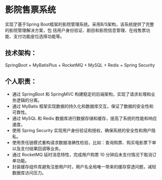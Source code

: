 # 影院售票系统

实现了基于Spring Boot框架的影院管理系统。采用B/S架构，该系统提供了完整的影院管理解决方案，包
括用户身份验证、剧目和影院信息管理、在线售票功能、支付功能座位选择功能等。

## 技术架构：

SpringBoot + MyBatisPlus + RocketMQ + MySQL + Redis + Spring Security

## 个人职责：

- 通过 SpringBoot 和 SpringMVC 构建稳定的后端架构，实现了请求处理和业务逻辑的分离。
- 通过 MyBatis 框架实现数据的持久化和数据库交互，保证了数据的安全性和可靠性。
- 通过 MySQL 和 Redis 数据库进行数据存储和缓存，提高了系统的性能和响应速度。
- 使用 Spring Security 实现用户身份验证和授权，确保系统的安全性和用户隐私。
- 使用责任链模式重构请求数据准确性检验，比如：查询购票、购买电影票下单以及支付结果回调等业务。
- 通过 RocketMQ 延时消息特性，完成用户购票 10 分钟后未支付情况下取消订单功能。
- 封装缓存组件库避免注册用户时，用户名全局唯一带来的缓存穿透问题，减轻数据库访问压力。
